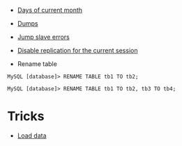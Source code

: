 <!-- TITLE: Mysql -->

* [Days of current month](/mysql/daysofmonth)

* [Dumps](/mysql/dumps)

* [Jump slave errors](mysql/jumpslaveerrors)

* [Disable replication for the current session](mysql/disablereplicationforsession)

* Rename table
```mysql
MySQL [database]> RENAME TABLE tb1 TO tb2;
```
```mysql
MySQL [database]> RENAME TABLE tb1 TO tb2, tb3 TO tb4;
```


# Tricks

* [Load data](mysql/loaddata)